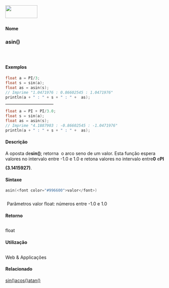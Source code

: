 <img height="40" src="../images/1pix.gif" width="100"/>
<img height="1" src="../images/1pix.gif" width="20"/>
<img height="1" src="../images/1pix.gif" width="555"/>

#### Nome
### asin()
<img height="25" src="../images/1pix.gif" width="1"/>

#### Exemplos

```pde
float a = PI/3; 
float s = sin(a); 
float as = asin(s); 
// Imprime "1.0471976 : 0.86602545 : 1.0471976" 
println(a + " : " + s + " : " +  as); 

```
<hr align="left" noshade="noshade" size="1" width="150"/>

```pde
float a = PI + PI/3.0; 
float s = sin(a); 
float as = asin(s); 
// Imprime "4.1887903 : -0.86602545 : -1.0471976" 
println(a + " : " + s + " : " +  as); 

```

#### Descrição
A oposta de**sin()**; retorna  o arco seno de um valor. Esta função espera valores no
intervalo entre -1.0 e 1.0 e retona valores no intervalo entre**0** e**PI (3.1415927)**.
<img height="25" src="../images/1pix.gif" width="1"/>

#### Sintaxe
```pde
asin(<font color="#996600">valor</font>)

```
<img height="25" src="../images/1pix.gif" width="1"/>
Parâmetros
valor
float: números entre -1.0 e 1.0
<img height="25" src="../images/1pix.gif" width="1"/>

#### Retorno

	
float
<img height="25" src="../images/1pix.gif" width="1"/>

#### Utilização

	
Web & Applicações
<img height="25" src="../images/1pix.gif" width="1"/>

#### Relacionado
[sin()](sin_)[acos()](acos_)[atan()](atan_)
